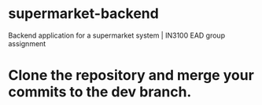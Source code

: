 # supermarket-backend
Backend application for a supermarket system | IN3100 EAD group assignment

# Clone the repository and merge your commits to the dev branch.
